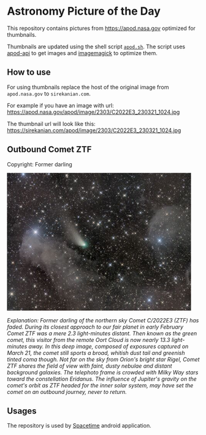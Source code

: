 # Astronomy Picture of the Day

This repository contains pictures from https://apod.nasa.gov optimized for thumbnails.

Thumbnails are updated using the shell script [`apod.sh`](apod.sh). The script
uses [apod-api](https://github.com/nasa/apod-api) to get images and [imagemagick](https://imagemagick.org) to
optimize them.

## How to use

For using thumbnails replace the host of the original image from `apod.nasa.gov` to `sirekanian.com`.

For example if you have an image with url:<br>
https://apod.nasa.gov/apod/image/2303/C2022E3_230321_1024.jpg

The thumbnail url will look like this:<br>
https://sirekanian.com/apod/image/2303/C2022E3_230321_1024.jpg

## Outbound Comet ZTF

Copyright: Former darling

[![the picture of the day][1]][2]

_Explanation: Former darling of the northern sky Comet C/2022E3 (ZTF) has faded. During its closest approach to our fair planet in early February Comet ZTF was a mere 2.3 light-minutes distant. Then known as the green comet, this visitor from the remote Oort Cloud is now nearly 13.3 light-minutes away. In this deep image, composed of exposures captured on March 21, the comet still sports a broad, whitish dust tail and greenish tinted coma though. Not far on the sky from Orion's bright star Rigel, Comet ZTF shares the field of view with faint, dusty nebulae and distant background galaxies. The telephoto frame is crowded with Milky Way stars toward the constellation Eridanus. The influence of Jupiter's gravity on the comet's orbit as ZTF headed for the inner solar system, may have set the comet on an outbound journey, never to return._

## Usages

The repository is used by [Spacetime][3] android application.

[1]: image/2303/C2022E3_230321_1024.jpg

[2]: https://apod.nasa.gov/apod/image/2303/C2022E3_230321_1024.jpg

[3]: https://github.com/sirekanian/spacetime
